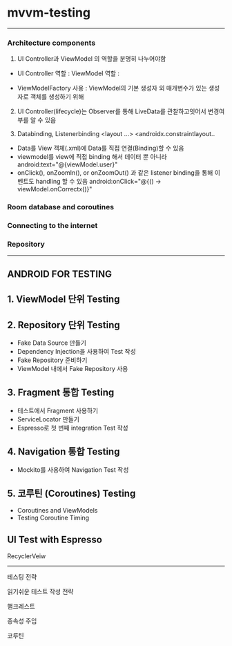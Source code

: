 # mvvm-testing


--------------------------------------------------------------------------------------------------------
### Architecture components
1) UI Controller과 ViewModel 의 역할을 분명히 나누어야함
- UI Controller 역할 : 
  ViewModel 역할 : 

- ViewModelFactory 사용 : ViewModel의 기본 생성자 외 매개변수가 있는 생성자로 객체를 생성하기 위해

2) UI Controller(lifecycle)는 Observer를 통해 LiveData를 관찰하고잇어서 변경여부를 알 수 있음


3) Databinding, Listenerbinding
  <layout ...>
   <data>
       <variable
           name="miewModel"
           type="com.jslee.retrofittesting.quiz.QuizViewModel"/>
   </data>
   <androidx.constraintlayout..
- Data를 View 객체(.xml)에 Data를 직접 연결(Binding)할 수 있음 
- viewmodel를 view에 직접 binding 해서 데이터 뿐 아니라 
     android:text="@{viewModel.user}"
- onClick(), onZoomIn(), or onZoomOut() 과 같은 listener binding을 통해 이벤트도 handling 할 수 있음 
  android:onClick="@{() -> viewModel.onCorrectx()}"



### Room database and coroutines


### Connecting to the internet


### Repository


--------------------------------------------------------------------------------------------------------
ANDROID FOR TESTING
--------------------------------------------------------------------------------------------------------

## 1. ViewModel 단위 Testing


## 2. Repository 단위 Testing
- Fake Data Source 만들기
- Dependency Injection을 사용하여 Test 작성
- Fake Repository 준비하기
- ViewModel 내에서 Fake Repository 사용


## 3. Fragment 통합 Testing
- 테스트에서 Fragment 사용하기
- ServiceLocator 만들기
- Espresso로 첫 번째 integration Test 작성


## 4. Navigation 통합 Testing
- Mockito를 사용하여 Navigation Test 작성

## 5. 코루틴 (Coroutines) Testing
- Coroutines and ViewModels
- Testing Coroutine Timing


## UI Test with Espresso
RecyclerVeiw

----------------------------------------------------------------------------------------------------------

테스팅 전략

읽기쉬운 테스트 작성 전략

햄크레스트

종속성 주입

코루틴










